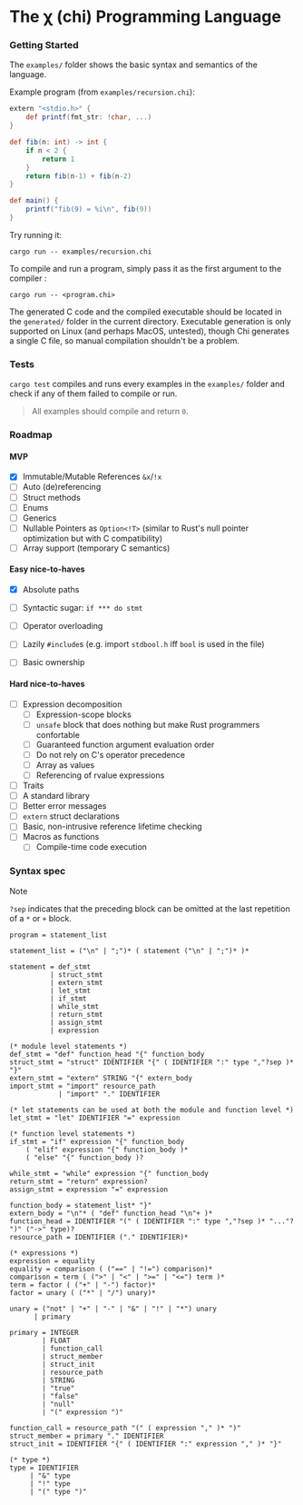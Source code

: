 # The χ (chi) Programming Language

### Getting Started

The `examples/` folder shows the basic syntax and semantics of the language.

Example program (from `examples/recursion.chi`): 
```groovy
extern "<stdio.h>" {
    def printf(fmt_str: !char, ...)
}

def fib(n: int) -> int {
    if n < 2 {
        return 1
    }
    return fib(n-1) + fib(n-2)
}

def main() {
    printf("fib(9) = %i\n", fib(9))
}
```

Try running it:
```console
cargo run -- examples/recursion.chi
```


To compile and run a program, simply pass it as the first argument to the compiler :
```console
cargo run -- <program.chi>
```
The generated C code and the compiled executable should be located in the `generated/` folder in the current directory.
Executable generation is only supported on Linux (and perhaps MacOS, untested), though Chi generates a single C file, so manual compilation shouldn't be a problem.

### Tests
`cargo test` compiles and runs every examples in the `examples/` folder and check if any of them failed to compile or run.
> All examples should compile and return `0`.

### Roadmap

#### MVP
- [x] Immutable/Mutable References `&x`/`!x`
- [ ] Auto (de)referencing
- [ ] Struct methods
- [ ] Enums
- [ ] Generics
- [ ] Nullable Pointers as `Option<!T>` (similar to Rust's null pointer optimization but with C compatibility)
- [ ] Array support (temporary C semantics)

#### Easy nice-to-haves
- [x] Absolute paths
- [ ] Syntactic sugar: `if *** do stmt`
- [ ] Operator overloading
- [ ] Lazily `#include`s (e.g. import `stdbool.h` iff `bool` is used in the file)
- [ ] Basic ownership


#### Hard nice-to-haves
- [ ] Expression decomposition
    - [ ] Expression-scope blocks
    - [ ] `unsafe` block that does nothing but make Rust programmers confortable
    - [ ] Guaranteed function argument evaluation order
    - [ ] Do not rely on C's operator precedence
    - [ ] Array as values
    - [ ] Referencing of rvalue expressions
- [ ] Traits
- [ ] A standard library
- [ ] Better error messages
- [ ] `extern` struct declarations
- [ ] Basic, non-intrusive reference lifetime checking
- [ ] Macros as functions
    - [ ] Compile-time code execution

### Syntax spec
> [!NOTE]
> `?sep` indicates that the preceding block can be omitted at the last repetition of a `*` or `+` block.
```ebnf
program = statement_list

statement_list = ("\n" | ";")* ( statement ("\n" | ";")* )*

statement = def_stmt
          | struct_stmt
          | extern_stmt
          | let_stmt
          | if_stmt
          | while_stmt
          | return_stmt
          | assign_stmt
          | expression

(* module level statements *)
def_stmt = "def" function_head "{" function_body
struct_stmt = "struct" IDENTIFIER "{" ( IDENTIFIER ":" type ","?sep )* "}"
extern_stmt = "extern" STRING "{" extern_body
import_stmt = "import" resource_path
            | "import" "." IDENTIFIER

(* let statements can be used at both the module and function level *)
let_stmt = "let" IDENTIFIER "=" expression

(* function level statements *)
if_stmt = "if" expression "{" function_body
    ( "elif" expression "{" function_body )* 
    ( "else" "{" function_body )?

while_stmt = "while" expression "{" function_body
return_stmt = "return" expression?
assign_stmt = expression "=" expression

function_body = statement_list* "}"
extern_body = "\n"* ( "def" function_head "\n"+ )*
function_head = IDENTIFIER "(" ( IDENTIFIER ":" type ","?sep )* "..."? ")" ("->" type)?
resource_path = IDENTIFIER ("." IDENTIFIER)*

(* expressions *)
expression = equality
equality = comparison ( ("==" | "!=") comparison)*
comparison = term ( (">" | "<" | ">=" | "<=") term )*
term = factor ( ("+" | "-") factor)*
factor = unary ( ("*" | "/") unary)*

unary = ("not" | "+" | "-" | "&" | "!" | "*") unary
      | primary

primary = INTEGER
        | FLOAT
        | function_call
        | struct_member
        | struct_init
        | resource_path
        | STRING
        | "true"
        | "false"
        | "null"
        | "(" expression ")"

function_call = resource_path "(" ( expression "," )* ")"
struct_member = primary "." IDENTIFIER
struct_init = IDENTIFIER "{" ( IDENTIFIER ":" expression "," )* "}"

(* type *)
type = IDENTIFIER
     | "&" type
     | "!" type
     | "(" type ")"
```
